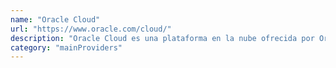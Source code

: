```yaml
---
name: "Oracle Cloud"
url: "https://www.oracle.com/cloud/"
description: "Oracle Cloud es una plataforma en la nube ofrecida por Oracle Corporation que ofrece una amplia gama de servicios de infraestructura, plataforma y aplicaciones."
category: "mainProviders"
---
```

